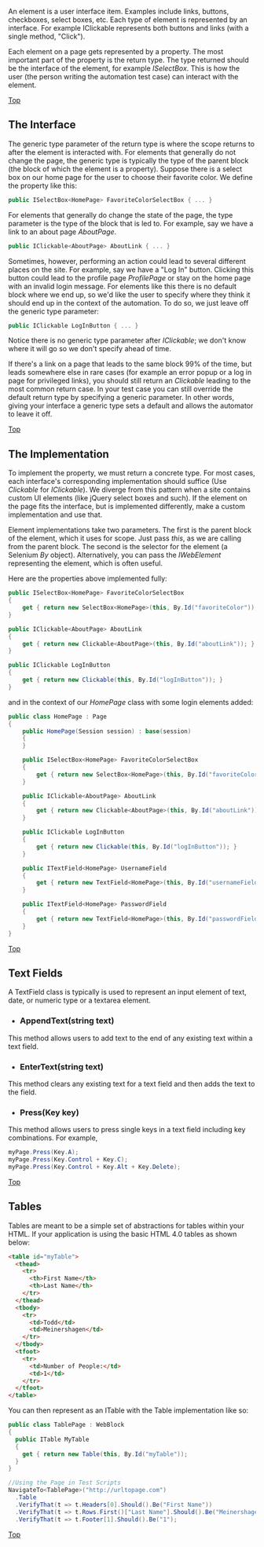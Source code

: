 An element is a user interface item. Examples include links, buttons, checkboxes, select boxes, etc. Each type of element is represented by an interface. For example IClickable represents both buttons and links (with a single method, "Click").

Each element on a page gets represented by a property. The most important part of the property is the return type. The type returned should be the interface of the element, for example *ISelectBox*. This is how the user (the person writing the automation test case) can interact with the element.

[Top](./elements)

## The Interface

The generic type parameter of the return type is where the scope returns to after the element is interacted with. For elements that generally do not change the page, the generic type is typically the type of the parent block (the block of which the element is a property). Suppose there is a select box on our home page for the user to choose their favorite color. We define the property like this:

```csharp
public ISelectBox<HomePage> FavoriteColorSelectBox { ... }
```

For elements that generally do change the state of the page, the type parameter is the type of the block that is led to. For example, say we have a link to an about page *AboutPage*.

```csharp
public IClickable<AboutPage> AboutLink { ... }
```

Sometimes, however, performing an action could lead to several different places on the site. For example, say we have a "Log In" button. Clicking this button could lead to the profile page *ProfilePage* or stay on the home page with an invalid login message. For elements like this there is no default block where we end up, so we'd like the user to specify where they think it should end up in the context of the automation. To do so, we just leave off the generic type parameter:

```csharp
public IClickable LogInButton { ... }
```

Notice there is no generic type parameter after *IClickable*; we don't know where it will go so we don't specify ahead of time.

If there's a link on a page that leads to the same block 99% of the time, but leads somewhere else in rare cases (for example an error popup or a log in page for privileged links), you should still return an *Clickable* leading to the most common return case. In your test case you can still override the default return type by specifying a generic parameter. In other words, giving your interface a generic type sets a default and allows the automator to leave it off.

[Top](./elements)

## The Implementation

To implement the property, we must return a concrete type. For most cases, each interface's corresponding implementation should suffice (Use *Clickable* for *IClickable*). We diverge from this pattern when a site contains custom UI elements (like jQuery select boxes and such). If the element on the page fits the interface, but is implemented differently, make a custom implementation and use that.

Element implementations take two parameters. The first is the parent block of the element, which it uses for scope. Just pass *this*, as we are calling from the parent block. The second is the selector for the element (a Selenium *By* object). Alternatively, you can pass the *IWebElement* representing the element, which is often useful.

Here are the properties above implemented fully:

```csharp
public ISelectBox<HomePage> FavoriteColorSelectBox
{
    get { return new SelectBox<HomePage>(this, By.Id("favoriteColor")); }
}

public IClickable<AboutPage> AboutLink
{
    get { return new Clickable<AboutPage>(this, By.Id("aboutLink")); }
}

public IClickable LogInButton
{
    get { return new Clickable(this, By.Id("logInButton")); }
}
```

and in the context of our *HomePage* class with some login elements added:

```csharp
public class HomePage : Page
{
    public HomePage(Session session) : base(session)
    {
    }

    public ISelectBox<HomePage> FavoriteColorSelectBox
    {
        get { return new SelectBox<HomePage>(this, By.Id("favoriteColor")); }
    }

    public IClickable<AboutPage> AboutLink
    {
        get { return new Clickable<AboutPage>(this, By.Id("aboutLink")); }
    }

    public IClickable LogInButton
    {
        get { return new Clickable(this, By.Id("logInButton")); }
    }

    public ITextField<HomePage> UsernameField
    {
        get { return new TextField<HomePage>(this, By.Id("usernameField")); }
    }

    public ITextField<HomePage> PasswordField
    {
        get { return new TextField<HomePage>(this, By.Id("passwordField")); }
    }
}
```

[Top](./elements)

## Text Fields

A TextField class is typically is used to represent an input element of text, date, or numeric type or a textarea element.

* ### AppendText(string text)

This method allows users to add text to the end of any existing text within a text field.

* ### EnterText(string text)

This method clears any existing text for a text field and then adds the text to the field.

* ### Press(Key key)

This method allows users to press single keys in a text field including key combinations.  For example,

```csharp
myPage.Press(Key.A);
myPage.Press(Key.Control + Key.C);
myPage.Press(Key.Control + Key.Alt + Key.Delete);
```

[Top](./elements)

## Tables

Tables are meant to be a simple set of abstractions for tables within your HTML.  If your application is using the basic HTML 4.0 tables as shown below:

```html
<table id="myTable">
  <thead>
    <tr>
      <th>First Name</th>
      <th>Last Name</th>
    </tr>
  </thead>
  <tbody>
    <tr>
      <td>Todd</td>
      <td>Meinershagen</td>
    </tr>
  </tbody>
  <tfoot>
    <tr>
      <td>Number of People:</td>
      <td>1</td>
    </tr>
  </tfoot>
</table>
```

You can then represent as an ITable with the Table implementation like so:

```csharp
public class TablePage : WebBlock
{
  public ITable MyTable
  {
    get { return new Table(this, By.Id("myTable"));
  }
}

//Using the Page in Test Scripts
NavigateTo<TablePage>("http://urltopage.com")
  .Table
  .VerifyThat(t => t.Headers[0].Should().Be("First Name"))
  .VerifyThat(t => t.Rows.First()["Last Name"].Should().Be("Meinershagen"))
  .VerifyThat(t => t.Footer[1].Should().Be("1");
```

[Top](./elements)
